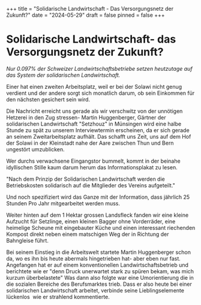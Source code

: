 +++
title = "Solidarische Landwirtschaft - Das Versorgungsnetz der Zukunft?"
date = "2024-05-29"
draft = false
pinned = false
+++
# **Solidarische Landwirtschaft- das Versorgungsnetz der Zukunft?**

*Nur 0.097% der Schweizer Landwirtschaftsbetriebe setzen heutzutage auf das System der solidarischen Landwirtschaft.*

<!--StartFragment-->Einer hat einen zweiten Arbeitsplatz, weil er bei der Solawi nicht genug verdient und der andere sorgt sich monatlich darum, ob sein Einkommen für den nächsten gesichert sein wird.<!--EndFragment-->

<!--StartFragment-->

Die Nachricht erreicht uns gerade als wir verschwitz von der unnötigen Hetzerei in den Zug stressen- Martin Huggenberger, Gärtner der solidarischen Landwirtschaft "Setzhouz" in Münsingen wird eine halbe Stunde zu spät zu unserem Interviewtermin erscheinen, da er sich gerade an seinem Zweitarbeitsplatz aufhält. Das schafft uns Zeit, uns auf dem Hof der Solawi in der Kleinstadt nahe der Aare zwischen Thun und Bern ungestört umzublicken.

Wer durchs verwachsene Eingangstor bummelt, kommt in der beinahe idyllischen Stille kaum darum herum das Informationsplakat zu lesen.

"Nach dem Prinzip der Solidarischen Landwirtschaft werden die Betriebskosten solidarisch auf die Mitglieder des Vereins aufgeteilt."

Und noch spezifiziert wird das Ganze mit der Information, dass jährlich 25 Stunden Pro Jahr mitgearbeitet werden muss.

Weiter hinten auf dem 1 Hektar grossen Landsfleck fanden wir eine kleine Aufzucht für Setzlinge, einen kleinen Bagger ohne Vorderräder, eine heimelige Scheune mit eingebauter Küche und einen interessant riechenden Kompost direkt neben einem matschigen Weg der in Richtung der Bahngleise führt.

Bei seinem Einstieg in die Arbeitswelt startete Martin Huggenberger schon da, wo es ihn bis heute abermals hingetrieben hat- aber eben nur fast. Angefangen hat er auf einem konventionellen Landwirtschaftsbetrieb und berichtete wie er "denn Druck unerwartet stark zu spüren bekam, was mich kurzum überbelastete" Was dann also folgte war eine Umorientierung die in die sozialen Bereiche des Berufsmarktes trieb. Dass er also heute bei einer solidarischen Landwirtschaft arbeitet, verbinde seine Lieblingselemente lückenlos  wie er strahlend kommentierte.

 

<!--EndFragment-->
